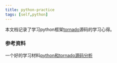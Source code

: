 ```yaml
---
title: python-practice
tags: [self,python]
---
```


本文档记录了学习python框架[tornado](https://github.com/tornadoweb/tornado)源码的学习心得。

<!--more-->

### 参考资料

一个好的学习材料[python和tornado源码分析](http://www.nowamagic.net/academy/part/13/325/)

